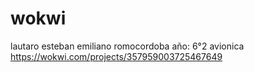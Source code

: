 # wokwi
lautaro esteban
emiliano romocordoba
año: 6°2 avionica
https://wokwi.com/projects/357959003725467649
